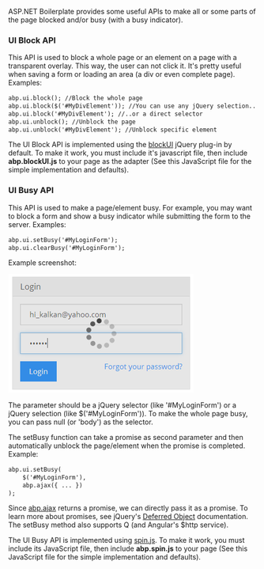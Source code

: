 ASP.NET Boilerplate provides some useful APIs to make all or some parts of the
page blocked and/or busy (with a busy indicator).

### UI Block API

This API is used to block a whole page or an element on a page with a
transparent overlay. This way, the user can not click it. It's pretty useful
when saving a form or loading an area (a div or even complete page).
Examples:

    abp.ui.block(); //Block the whole page
    abp.ui.block($('#MyDivElement')); //You can use any jQuery selection..
    abp.ui.block('#MyDivElement'); //..or a direct selector
    abp.ui.unblock(); //Unblock the page
    abp.ui.unblock('#MyDivElement'); //Unblock specific element

The UI Block API is implemented using the
[blockUI](http://malsup.com/jquery/block/) jQuery plug-in by default. To
make it work, you must include it's javascript file, then include
**abp.blockUI.js** to your page as the adapter (See this JavaScript file for the
simple implementation and defaults).

### UI Busy API

This API is used to make a page/element busy. For example, you may
want to block a form and show a busy indicator while submitting the form
to the server. Examples:

    abp.ui.setBusy('#MyLoginForm');
    abp.ui.clearBusy('#MyLoginForm');

Example screenshot:

<img src="../images/ui_busy_sample.png" alt="A busy div with spin.js" class="img-thumbnail" />

The parameter should be a jQuery selector (like '\#MyLoginForm') or a
jQuery selection (like $('\#MyLoginForm')). To make the whole page busy,
you can pass null (or 'body') as the selector.

The setBusy function can take a promise as second parameter and then
automatically unblock the page/element when the promise is completed. Example:

    abp.ui.setBusy(
        $('#MyLoginForm'), 
        abp.ajax({ ... })   
    );

Since [abp.ajax](/Pages/Documents/Javascript-API/AJAX) returns a promise,
we can directly pass it as a promise. To learn more about promises, see
jQuery's [Deferred Object](http://api.jquery.com/category/deferred-object/) documentation.
The setBusy method also supports Q (and Angular's $http service).

The UI Busy API is implemented using
[spin.js](http://fgnass.github.io/spin.js/). To make it work, you must
include its JavaScript file, then include **abp.spin.js** to your page
(See this JavaScript file for the simple implementation and defaults).
